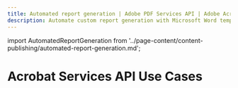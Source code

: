 ```yaml
---
title: Automated report generation | Adobe PDF Services API | Adobe Acrobat Services
description: Automate custom report generation with Microsoft Word templates and your dynamic data. Our PDF Services API helps you create, convert, OCR PDFs and more. Free 6-month trial. Learn more today.
---
```


import AutomatedReportGeneration from '../page-content/content-publishing/automated-report-generation.md';

<Hero slots="heading" variant="fullwidth" theme="dark"  customLayout className="herobgImage Hero-Banner Hero-Banner"/>

# Acrobat Services API Use Cases

<MenuWrapperComponent  menuItem= 'subMenuPages'  slots="content"  repeat="1" theme="lightest" className="Automated-Report-Generation"/>

<AutomatedReportGeneration />
